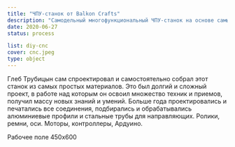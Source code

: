 ```yaml
---
title: "ЧПУ-станок от Balkon Crafts"
description: "Самодельный многофункциональный ЧПУ-станок на основе самых простых и доступных компонентов."
date: 2020-06-27
status: process

list: diy-cnc
cover: cnc.jpeg
type: object
---
```


Глеб Трубицын сам спроектировал и самостоятельно собрал этот станок из самых простых материалов. Это был долгий и сложный проект, в работе над которым он освоил множество техник и приемов, получил массу новых знаний и умений. Больше года проектировались и печатались все соединения, подбирались и обрабатывались алюминиевые профили и стальные трубы для направляющих. Ролики, ремни, оси. Моторы, контроллеры, Ардуино.

Рабочее поле 450х600
